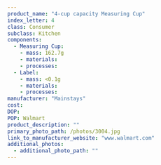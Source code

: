 ```yaml
---
product_name: "4-cup capacity Measuring Cup"
index_letter: 4
class: Consumer
subclass: Kitchen
components:
  - Measuring Cup:
    - mass: 162.7g
    - materials:
    - processes:
  - Label:
    - mass: <0.1g
    - materials:
    - processes:
manufacturer: "Mainstays"
cost: 
DOP: 
POP: Walmart
product_description: ""
primary_photo_path: /photos/3004.jpg
link_to_manufacturer_website: "www.walmart.com"
additional_photos:
  - additional_photo_path: ""
---
```

